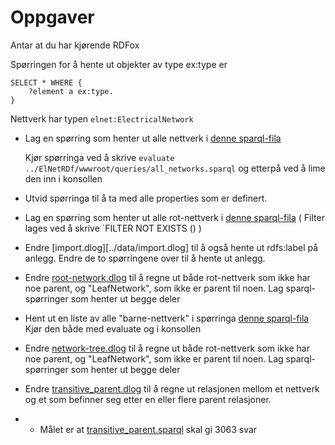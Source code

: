 # Oppgaver
Antar at du har kjørende RDFox

Spørringen for å hente ut objekter av type ex:type er
```sparql
SELECT * WHERE {
    ?element a ex:type.
}
```
Nettverk har typen `elnet:ElectricalNetwork`
* Lag en spørring som henter ut alle nettverk i [denne sparql-fila](../ElNetRDf/wwwroot/queries/all_networks.sparql)

    Kjør spørringa ved å skrive 
    `evaluate ../ElNetRDf/wwwroot/queries/all_networks.sparql`
    og etterpå ved å lime den inn i konsollen


* Utvid spørringa til å ta med alle properties som er definert.


* Lag en spørring som henter ut alle rot-nettverk i [denne sparql-fila](../ElNetRDf/wwwroot/queries/root_networks.sparql)
( Filter lages ved å skrive `FILTER NOT EXISTS (<filter som ikke skal fines>) )

* Endre [import.dlog][../data/import.dlog] til å også hente ut rdfs:label på anlegg. Endre de to spørringene over til å hente ut anlegg.

* Endre [root-network.dlog](../data/root-network.dlog) til å regne ut både rot-nettverk som ikke har noe parent, og "LeafNetwork", som ikke er parent til noen. Lag sparql-spørringer som henter ut begge deler


* Hent ut en liste av alle "barne-nettverk" i spørringa [denne sparql-fila](../ElNetRDf/wwwroot/queries/parentpaths.sparql)
Kjør den både med evaluate og i konsollen

* Endre [network-tree.dlog](../data/network-tree.dlog) til å regne ut både rot-nettverk som ikke har noe parent, og "LeafNetwork", som ikke er parent til noen. Lag sparql-spørringer som henter ut begge deler


* Endre [transitive_parent.dlog](../data/transitive_parent.dlog) til å regne ut relasjonen mellom et nettverk og et som befinner seg etter en eller flere parent relasjoner.
* * Målet er at [transitive_parent.sparql](../ElNetRDf/wwwroot/queries/transitive_parent.sparql) skal gi 3063 svar


